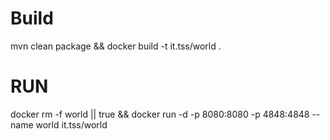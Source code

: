 # Build
mvn clean package && docker build -t it.tss/world .

# RUN

docker rm -f world || true && docker run -d -p 8080:8080 -p 4848:4848 --name world it.tss/world 